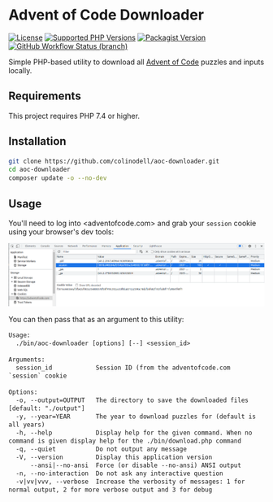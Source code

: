 # Advent of Code Downloader

[![License](https://img.shields.io/github/license/colinodell/aoc-downloader?style=flat-square)](https://github.com/colinodell/aoc-downloader/blob/main/LICENSE.md)
[![Supported PHP Versions](https://img.shields.io/packagist/php-v/colinodell/aoc-downloader?style=flat-square)](https://packagist.org/packages/colinodell/aoc-downloader)
[![Packagist Version](https://img.shields.io/packagist/v/colinodell/aoc-downloader?style=flat-square)](https://packagist.org/packages/colinodell/aoc-downloader)
[![GitHub Workflow Status (branch)](https://img.shields.io/github/workflow/status/colinodell/aoc-downloader/CI/main?style=flat-square)](https://github.com/colinodell/aoc-downloader/actions/workflows/ci.yml)

Simple PHP-based utility to download all [Advent of Code](https://adventofcode.com/) puzzles and inputs locally.

## Requirements

This project requires PHP 7.4 or higher.

## Installation

```bash
git clone https://github.com/colinodell/aoc-downloader.git
cd aoc-downloader
composer update -o --no-dev
```

## Usage

You'll need to log into <adventofcode.com> and grab your `session` cookie using your browser's dev tools:

![](session-cookie.png)

You can then pass that as an argument to this utility:

```
Usage:
  ./bin/aoc-downloader [options] [--] <session_id>

Arguments:
  session_id            Session ID (from the adventofcode.com `session` cookie

Options:
  -o, --output=OUTPUT   The directory to save the downloaded files [default: "./output"]
  -y, --year=YEAR       The year to download puzzles for (default is all years)
  -h, --help            Display help for the given command. When no command is given display help for the ./bin/download.php command
  -q, --quiet           Do not output any message
  -V, --version         Display this application version
      --ansi|--no-ansi  Force (or disable --no-ansi) ANSI output
  -n, --no-interaction  Do not ask any interactive question
  -v|vv|vvv, --verbose  Increase the verbosity of messages: 1 for normal output, 2 for more verbose output and 3 for debug
```
